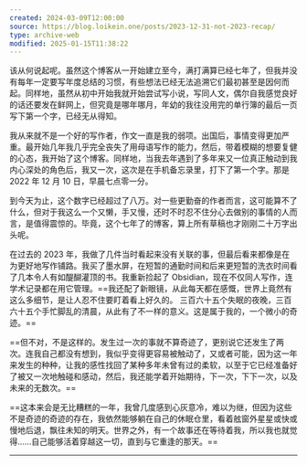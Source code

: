 ```yaml
---
created: 2024-03-09T12:00:00
source: https://blog.loikein.one/posts/2023-12-31-not-2023-recap/
type: archive-web
modified: 2025-01-15T11:38:22
---
```


该从何说起呢。虽然这个博客从一开始建立至今，满打满算已经七年了，但我并没有每年一定要写年度总结的习惯，有些想法已经无法追溯它们最初甚至是因何而起。同样地，虽然从初中开始我就开始尝试写小说，写同人文，偶尔自我感觉良好的话还要发在鲜网上，但究竟是哪年哪月，年幼的我往没用完的单行簿的最后一页写下第一个字，已经无从得知。

我从来就不是一个好的写作者，作文一直是我的弱项。出国后，事情变得更加严重。最开始几年我几乎完全丧失了用母语写作的能力，然后，带着模糊的想要复健的心态，我开始了这个博客。同样地，当我去年遇到了多年来又一位真正触动到我内心深处的角色后，我又一次，这次是在手机备忘录里，打下了第一个字。那是 2022 年 12 月 10 日，早晨七点零一分。

到今天为止，这个数字已经超过了八万。对一些更勤奋的作者而言，这可能算不了什么，但对于我这么一个又懒，手又慢，还时不时忍不住分心去做别的事情的人而言，是值得震惊的。毕竟，这个七年了的博客，算上所有草稿也才刚刚二十万字出头呢。

在过去的 2023 年，我做了几件当时看起来没有关联的事，但最后看来都像是在为更好地写作铺路。我买了墨水屏，在短暂的通勤时间和后来更短暂的洗衣时间看了几本令人有如醍醐灌顶的书。我重新捡起了 Obsidian，现在不仅同人写作，连学术记录都在用它管理。==我还配了新眼镜，从此每天都在感慨，世界上竟然有这么多细节，是让人忍不住要盯着看上好久的。 三百六十五个失眠的夜晚，三百六十五个手忙脚乱的清晨，从此有了不一样的意义。这是属于我的，一个微小的奇迹。==

==但不对，不是这样的。发生过一次的事就不算奇迹了，更别说它还发生了两次。连我自己都没有想到，我似乎变得更容易被触动了，又或者可能，因为这一年来发生的种种，让我的感性找回了某种多年未曾有过的柔软，以至于它已经准备好了被又一次地触碰和感动，然后，我还能学着开始期待，下一次，下下一次，以及未来的无数次。==

==这本来会是无比糟糕的一年，我曾几度感到心灰意冷，难以为继，但因为这些不是奇迹的奇迹的存在，我依然能够躺在自己的休眠仓里，看着舷窗外星星或快或慢地后退，飘往未知的明天。世界之外，有一个故事还在等待着我，所以我也就觉得……自己能够活着穿越这一切，直到与它重逢的那天。==

___
